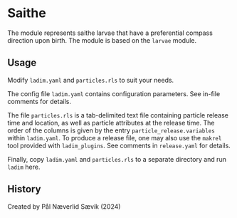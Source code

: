 # Saithe

The module represents saithe larvae that have a preferential compass direction
upon birth. The module is based on the `larvae` module.


## Usage

Modify `ladim.yaml` and `particles.rls` to suit your needs.

The config file `ladim.yaml` contains configuration parameters. See in-file
comments for details.

The file `particles.rls` is a tab-delimited text file containing particle
release time and location, as well as particle attributes at the release time.
The order of the columns is given by the entry `particle_release.variables`
within `ladim.yaml`. To produce a release file, one may also use the `makrel`
tool provided with `ladim_plugins`. See comments in `release.yaml` for details.

Finally, copy `ladim.yaml` and `particles.rls` to a separate directory and
run `ladim` here.


## History

Created by Pål Næverlid Sævik (2024)
